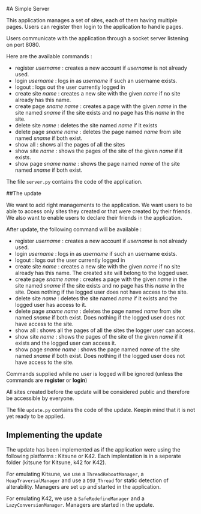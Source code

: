 #A Simple Server

This application manages a set of sites, each of them having multiple
pages. Users can register then login to the application to handle
pages.

Users communicate with the application through a socket server
listening on port 8080.

Here are the available commands :

- register _username_ : creates a new account if _username_ is not
  already used.
- login _username_ : logs in as _username_ if such an username exists.
- logout : logs out the user currently logged in
- create site _name_ : creates a new site with the given _name_ if no
  site already has this name.
- create page _sname_ _name_ : creates a page with the given _name_ in
  the site named _sname_ if the site exists and no page has this
  _name_ in the site.
- delete site _name_ : deletes the site named _name_ if it exists
- delete page _sname_ _name_ : deletes the page named _name_ from site named _sname_ if both exist.
- show all : shows all the pages of all the sites
- show site _name_ : shows the pages of the site of the given _name_ if it exists.
- show page _sname_ _name_ : shows the page named _name_ of the site named _sname_ if both exist.

The file `server.py` contains the code of the application.

##The update

We want to add right managements to the application. We want users to
be able to access only sites they created or that were created by
their friends. We also want to enable users to declare their friends
in the application.

After update, the following command will be available :

- register _username_ : creates a new account if _username_ is not
  already used.
- login _username_ : logs in as _username_ if such an username exists.
- logout : logs out the user currently logged in
- create site _name_ : creates a new site with the given _name_ if no
  site already has this name. The created site will belong to the logged user. 
- create page _sname_ _name_ : creates a page with the given _name_ in
  the site named _sname_ if the site exists and no page has this
  _name_ in the site. Does nothing if the logged user does not have access to the site.
- delete site _name_ : deletes the site named _name_ if it exists and
  the logged user has access to it.
- delete page _sname_ _name_ : deletes the page named _name_ from site
  named _sname_ if both exist. Does nothing if the logged user does
  not have access to the site.
- show all : shows all the pages of all the sites the logger user can
  access.
- show site _name_ : shows the pages of the site of the given _name_
  if it exists and the logged user can access it.
- show page _sname_ _name_ : shows the page named _name_ of the site
  named _sname_ if both exist. Does nothing if the logged user does
  not have access to the site.

Commands supplied while no user is logged will be ignored (unless the commands are __register__ or __login__)

All sites created before the update will be considered public and
therefore be accessible by everyone.

The file `update.py` contains the code of the update. Keepin mind that
it is not yet ready to be applied.


## Implementing the update

The update has been implemented as if the application were using the
following platforms : Kitsune or K42. Each implentation is in a
seperate folder (kitsune for Kitsune, k42 for K42).

For emulating Kitsune, we use a `ThreadRebootManager`, a
`HeapTraversalManager` and use a `DSU_Thread` for static detection of
alterability. Managers are set up and started in the application.

For emulating K42, we use a `SafeRedefineManager` and a
`LazyConversionManager`. Managers are started in the update.












